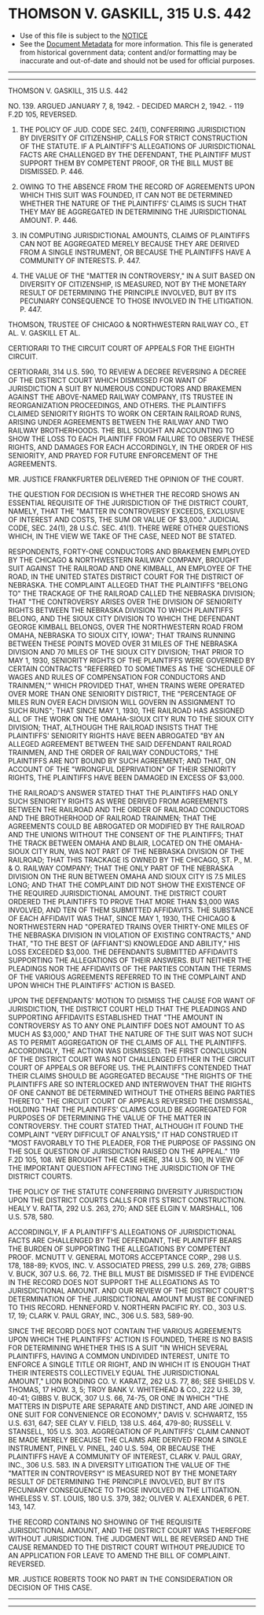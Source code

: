 ---
---

# THOMSON V. GASKILL, 315 U.S. 442

* Use of this file is subject to the [NOTICE](https://github.com/publicdocs/notice/blob/master/NOTICE)
* See the [Document Metadata](../../../) for more information.
  This file is generated from historical government data; content and/or formatting may be inaccurate and out-of-date and should not be used for official purposes.

----------
----------

THOMSON V. GASKILL, 315 U.S. 442

NO. 139.  ARGUED JANUARY 7, 8, 1942.  - DECIDED MARCH 2, 1942.  - 119 F.2D 105, REVERSED.

1.  THE POLICY OF JUD.  CODE SEC. 24(1), CONFERRING JURISDICTION BY DIVERSITY OF CITIZENSHIP, CALLS FOR STRICT CONSTRUCTION OF THE STATUTE.  IF A PLAINTIFF'S ALLEGATIONS OF JURISDICTIONAL FACTS ARE CHALLENGED BY THE DEFENDANT, THE PLAINTIFF MUST SUPPORT THEM BY COMPETENT PROOF, OR THE BILL MUST BE DISMISSED.  P. 446.

2.  OWING TO THE ABSENCE FROM THE RECORD OF AGREEMENTS UPON WHICH THIS SUIT WAS FOUNDED, IT CAN NOT BE DETERMINED WHETHER THE NATURE OF THE PLAINTIFFS' CLAIMS IS SUCH THAT THEY MAY BE AGGREGATED IN DETERMINING THE JURISDICTIONAL AMOUNT.  P. 446.

3.  IN COMPUTING JURISDICTIONAL AMOUNTS, CLAIMS OF PLAINTIFFS CAN NOT BE AGGREGATED MERELY BECAUSE THEY ARE DERIVED FROM A SINGLE INSTRUMENT, OR BECAUSE THE PLAINTIFFS HAVE A COMMUNITY OF INTERESTS.  P. 447.

4.  THE VALUE OF THE "MATTER IN CONTROVERSY," IN A SUIT BASED ON DIVERSITY OF CITIZENSHIP, IS MEASURED, NOT BY THE MONETARY RESULT OF DETERMINING THE PRINCIPLE INVOLVED, BUT BY ITS PECUNIARY CONSEQUENCE TO THOSE INVOLVED IN THE LITIGATION.  P. 447.

THOMSON, TRUSTEE OF CHICAGO & NORTHWESTERN RAILWAY CO., ET AL. V. GASKILL ET AL.

CERTIORARI TO THE CIRCUIT COURT OF APPEALS FOR THE EIGHTH CIRCUIT.

CERTIORARI, 314 U.S. 590, TO REVIEW A DECREE REVERSING A DECREE OF THE DISTRICT COURT WHICH DISMISSED FOR WANT OF JURISDICTION A SUIT BY NUMEROUS CONDUCTORS AND BRAKEMEN AGAINST THE ABOVE-NAMED RAILWAY COMPANY, ITS TRUSTEE IN REORGANIZATION PROCEEDINGS, AND OTHERS.  THE PLAINTIFFS CLAIMED SENIORITY RIGHTS TO WORK ON CERTAIN RAILROAD RUNS, ARISING UNDER AGREEMENTS BETWEEN THE RAILWAY AND TWO RAILWAY BROTHERHOODS.  THE BILL SOUGHT AN ACCOUNTING TO SHOW THE LOSS TO EACH PLAINTIFF FROM FAILURE TO OBSERVE THESE RIGHTS, AND DAMAGES FOR EACH ACCORDINGLY, IN THE ORDER OF HIS SENIORITY, AND PRAYED FOR FUTURE ENFORCEMENT OF THE AGREEMENTS.

MR. JUSTICE FRANKFURTER DELIVERED THE OPINION OF THE COURT.

THE QUESTION FOR DECISION IS WHETHER THE RECORD SHOWS AN ESSENTIAL REQUISITE OF THE JURISDICTION OF THE DISTRICT COURT, NAMELY, THAT THE "MATTER IN CONTROVERSY EXCEEDS, EXCLUSIVE OF INTEREST AND COSTS, THE SUM OR VALUE OF $3,000."  JUDICIAL CODE, SEC. 24(1), 28 U.S.C. SEC. 41(1).  THERE WERE OTHER QUESTIONS WHICH, IN THE VIEW WE TAKE OF THE CASE, NEED NOT BE STATED.

RESPONDENTS, FORTY-ONE CONDUCTORS AND BRAKEMEN EMPLOYED BY THE CHICAGO & NORTHWESTERN RAILWAY COMPANY, BROUGHT SUIT AGAINST THE RAILROAD AND ONE KIMBALL, AN EMPLOYEE OF THE ROAD, IN THE UNITED STATES DISTRICT COURT FOR THE DISTRICT OF NEBRASKA.  THE COMPLAINT ALLEGED THAT THE PLAINTIFFS "BELONG TO" THE TRACKAGE OF THE RAILROAD CALLED THE NEBRASKA DIVISION; THAT "THE CONTROVERSY ARISES OVER THE DIVISION OF SENIORITY RIGHTS BETWEEN THE NEBRASKA DIVISION TO WHICH PLAINTIFFS BELONG, AND THE SIOUX CITY DIVISION TO WHICH THE DEFENDANT GEORGE KIMBALL BELONGS, OVER THE NORTHWESTERN ROAD FROM OMAHA, NEBRASKA TO SIOUX CITY, IOWA"; THAT TRAINS RUNNING BETWEEN THESE POINTS MOVED OVER 31 MILES OF THE NEBRASKA DIVISION AND 70 MILES OF THE SIOUX CITY DIVISION; THAT PRIOR TO MAY 1, 1930, SENIORITY RIGHTS OF THE PLAINTIFFS WERE GOVERNED BY CERTAIN CONTRACTS "REFERRED TO SOMETIMES AS THE 'SCHEDULE OF WAGES AND RULES OF COMPENSATION FOR CONDUCTORS AND TRAINMEN,'" WHICH PROVIDED THAT, WHEN TRAINS WERE OPERATED OVER MORE THAN ONE SENIORITY DISTRICT, THE "PERCENTAGE OF MILES RUN OVER EACH DIVISION WILL GOVERN IN ASSIGNMENT TO SUCH RUNS"; THAT SINCE MAY 1, 1930, THE RAILROAD HAS ASSIGNED ALL OF THE WORK ON THE OMAHA-SIOUX CITY RUN TO THE SIOUX CITY DIVISION; THAT, ALTHOUGH THE RAILROAD INSISTS THAT THE PLAINTIFFS' SENIORITY RIGHTS HAVE BEEN ABROGATED "BY AN ALLEGED AGREEMENT BETWEEN THE SAID DEFENDANT RAILROAD TRAINMEN, AND THE ORDER OF RAILWAY CONDUCTORS," THE PLAINTIFFS ARE NOT BOUND BY SUCH AGREEMENT; AND THAT, ON ACCOUNT OF THE "WRONGFUL DEPRIVATION" OF THEIR SENIORITY RIGHTS, THE PLAINTIFFS HAVE BEEN DAMAGED IN EXCESS OF $3,000.

THE RAILROAD'S ANSWER STATED THAT THE PLAINTIFFS HAD ONLY SUCH SENIORITY RIGHTS AS WERE DERIVED FROM AGREEMENTS BETWEEN THE RAILROAD AND THE ORDER OF RAILROAD CONDUCTORS AND THE BROTHERHOOD OF RAILROAD TRAINMEN; THAT THE AGREEMENTS COULD BE ABROGATED OR MODIFIED BY THE RAILROAD AND THE UNIONS WITHOUT THE CONSENT OF THE PLAINTIFFS; THAT THE TRACK BETWEEN OMAHA AND BLAIR, LOCATED ON THE OMAHA-SIOUX CITY RUN, WAS NOT PART OF THE NEBRASKA DIVISION OF THE RAILROAD; THAT THIS TRACKAGE IS OWNED BY THE CHICAGO, ST. P., M. & O. RAILWAY COMPANY; THAT THE ONLY PART OF THE NEBRASKA DIVISION ON THE RUN BETWEEN OMAHA AND SIOUX CITY IS 7.5 MILES LONG; AND THAT THE COMPLAINT DID NOT SHOW THE EXISTENCE OF THE REQUIRED JURISDICTIONAL AMOUNT.  THE DISTRICT COURT ORDERED THE PLAINTIFFS TO PROVE THAT MORE THAN $3,000 WAS INVOLVED, AND TEN OF THEM SUBMITTED AFFIDAVITS.  THE SUBSTANCE OF EACH AFFIDAVIT WAS THAT, SINCE MAY 1, 1930, THE CHICAGO & NORTHWESTERN HAD "OPERATED TRAINS OVER THIRTY-ONE MILES OF THE NEBRASKA DIVISION IN VIOLATION OF EXISTING CONTRACTS," AND THAT, "TO THE BEST OF (AFFIANT'S) KNOWLEDGE AND ABILITY," HIS LOSS EXCEEDED $3,000.  THE DEFENDANTS SUBMITTED AFFIDAVITS SUPPORTING THE ALLEGATIONS OF THEIR ANSWERS.  BUT NEITHER THE PLEADINGS NOR THE AFFIDAVITS OF THE PARTIES CONTAIN THE TERMS OF THE VARIOUS AGREEMENTS REFERRED TO IN THE COMPLAINT AND UPON WHICH THE PLAINTIFFS' ACTION IS BASED.

UPON THE DEFENDANTS' MOTION TO DISMISS THE CAUSE FOR WANT OF JURISDICTION, THE DISTRICT COURT HELD THAT THE PLEADINGS AND SUPPORTING AFFIDAVITS ESTABLISHED THAT "THE AMOUNT IN CONTROVERSY AS TO ANY ONE PLAINTIFF DOES NOT AMOUNT TO AS MUCH AS $3,000," AND THAT THE NATURE OF THE SUIT WAS NOT SUCH AS TO PERMIT AGGREGATION OF THE CLAIMS OF ALL THE PLAINTIFFS.  ACCORDINGLY, THE ACTION WAS DISMISSED.  THE FIRST CONCLUSION OF THE DISTRICT COURT WAS NOT CHALLENGED EITHER IN THE CIRCUIT COURT OF APPEALS OR BEFORE US.  THE PLAINTIFFS CONTENDED THAT THEIR CLAIMS SHOULD BE AGGREGATED BECAUSE "THE RIGHTS OF THE PLAINTIFFS ARE SO INTERLOCKED AND INTERWOVEN THAT THE RIGHTS OF ONE CANNOT BE DETERMINED WITHOUT THE OTHERS BEING PARTIES THERETO."  THE CIRCUIT COURT OF APPEALS REVERSED THE DISMISSAL, HOLDING THAT THE PLAINTIFFS' CLAIMS COULD BE AGGREGATED FOR PURPOSES OF DETERMINING THE VALUE OF THE MATTER IN CONTROVERSY.  THE COURT STATED THAT, ALTHOUGH IT FOUND THE COMPLAINT "VERY DIFFICULT OF ANALYSIS," IT HAD CONSTRUED IT "MOST FAVORABLY TO THE PLEADER, FOR THE PURPOSE OF PASSING ON THE SOLE QUESTION OF JURISDICTION RAISED ON THE APPEAL."  119 F.2D 105, 108.  WE BROUGHT THE CASE HERE, 314 U.S. 590, IN VIEW OF THE IMPORTANT QUESTION AFFECTING THE JURISDICTION OF THE DISTRICT COURTS.

THE POLICY OF THE STATUTE CONFERRING DIVERSITY JURISDICTION UPON THE DISTRICT COURTS CALLS FOR ITS STRICT CONSTRUCTION.  HEALY V. RATTA, 292 U.S. 263, 270; AND SEE ELGIN V. MARSHALL, 106 U.S. 578, 580.

ACCORDINGLY, IF A PLAINTIFF'S ALLEGATIONS OF JURISDICTIONAL FACTS ARE CHALLENGED BY THE DEFENDANT, THE PLAINTIFF BEARS THE BURDEN OF SUPPORTING THE ALLEGATIONS BY COMPETENT PROOF.  MCNUTT V. GENERAL MOTORS ACCEPTANCE CORP., 298 U.S. 178, 188-89; KVOS, INC. V. ASSOCIATED PRESS, 299 U.S. 269, 278; GIBBS V. BUCK, 307 U.S. 66, 72.  THE BILL MUST BE DISMISSED IF THE EVIDENCE IN THE RECORD DOES NOT SUPPORT THE ALLEGATIONS AS TO JURISDICTIONAL AMOUNT.  AND OUR REVIEW OF THE DISTRICT COURT'S DETERMINATION OF THE JURISDICTIONAL AMOUNT MUST BE CONFINED TO THIS RECORD.  HENNEFORD V. NORTHERN PACIFIC RY. CO., 303 U.S. 17, 19; CLARK V. PAUL GRAY, INC., 306 U.S. 583, 589-90.

SINCE THE RECORD DOES NOT CONTAIN THE VARIOUS AGREEMENTS UPON WHICH THE PLAINTIFFS' ACTION IS FOUNDED, THERE IS NO BASIS FOR DETERMINING WHETHER THIS IS A SUIT "IN WHICH SEVERAL PLAINTIFFS, HAVING A COMMON UNDIVIDED INTEREST, UNITE TO ENFORCE A SINGLE TITLE OR RIGHT, AND IN WHICH IT IS ENOUGH THAT THEIR INTERESTS COLLECTIVELY EQUAL THE JURISDICTIONAL AMOUNT," LION BONDING CO. V. KARATZ, 262 U.S. 77, 86; SEE SHIELDS V. THOMAS, 17 HOW.  3, 5; TROY BANK V. WHITEHEAD & CO., 222 U.S. 39, 40-41; GIBBS V. BUCK, 307 U.S. 66, 74-75, OR ONE IN WHICH "THE MATTERS IN DISPUTE ARE SEPARATE AND DISTINCT, AND ARE JOINED IN ONE SUIT FOR CONVENIENCE OR ECONOMY," DAVIS V. SCHWARTZ, 155 U.S. 631, 647; SEE CLAY V. FIELD, 138 U.S. 464, 479-80; RUSSELL V. STANSELL, 105 U.S. 303.  AGGREGATION OF PLAINTIFFS' CLAIM CANNOT BE MADE MERELY BECAUSE THE CLAIMS ARE DERIVED FROM A SINGLE INSTRUMENT, PINEL V. PINEL, 240 U.S. 594, OR BECAUSE THE PLAINTIFFS HAVE A COMMUNITY OF INTEREST, CLARK V. PAUL GRAY, INC., 306 U.S. 583.  IN A DIVERSITY LITIGATION THE VALUE OF THE "MATTER IN CONTROVERSY" IS MEASURED NOT BY THE MONETARY RESULT OF DETERMINING THE PRINCIPLE INVOLVED, BUT BY ITS PECUNIARY CONSEQUENCE TO THOSE INVOLVED IN THE LITIGATION.  WHELESS V. ST. LOUIS, 180 U.S. 379, 382; OLIVER V. ALEXANDER, 6 PET. 143, 147.

THE RECORD CONTAINS NO SHOWING OF THE REQUISITE JURISDICTIONAL AMOUNT, AND THE DISTRICT COURT WAS THEREFORE WITHOUT JURISDICTION.  THE JUDGMENT WILL BE REVERSED AND THE CAUSE REMANDED TO THE DISTRICT COURT WITHOUT PREJUDICE TO AN APPLICATION FOR LEAVE TO AMEND THE BILL OF COMPLAINT.  REVERSED.

MR. JUSTICE ROBERTS TOOK NO PART IN THE CONSIDERATION OR DECISION OF THIS CASE.


----------
----------

